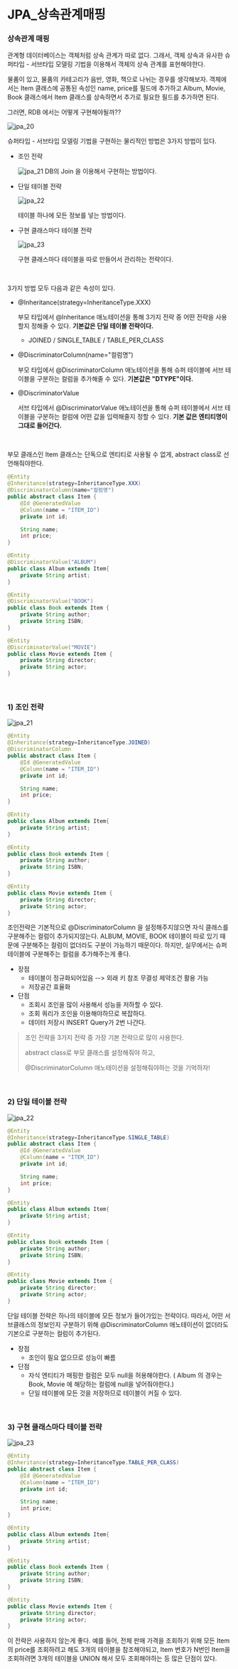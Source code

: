 # JPA_상속관계매핑

### 상속관계 매핑

 관계형 데이터베이스는 객체처럼 상속 관계가 따로 없다. 그래서, 객체 상속과 유사한 슈퍼타입 - 서브타입 모델링 기법을 이용해서 객체의 상속 관계를 표현해야한다.

 물품이 있고, 물품의 카테고리가 음반, 영화, 책으로 나뉘는 경우를 생각해보자. 객체에서는 Item 클래스에 공통된 속성인 name, price를 필드에 추가하고 Album, Movie, Book 클래스에서 Item 클래스를 상속하면서 추가로 필요한 필드를 추가하면 된다.

그러면, RDB 에서는 어떻게 구현해야될까??

![jpa_20](https://user-images.githubusercontent.com/59816811/116847356-57b24380-ac25-11eb-9799-fd1568a3b7ee.png)

슈퍼타입 - 서브타입 모델링 기법을 구현하는 물리적인 방법은 3가지 방법이 있다.

- 조인 전략

  ![jpa_21](https://user-images.githubusercontent.com/59816811/116847528-aeb81880-ac25-11eb-8711-f65604ae58d4.png)
  DB의 Join 을 이용해서 구현하는 방법이다.

- 단일 테이블 전략

  ![jpa_22](https://user-images.githubusercontent.com/59816811/116847525-ae1f8200-ac25-11eb-8f28-30c72999e61d.png)

  테이블 하나에 모든 정보를 넣는 방법이다.

- 구현 클래스마다 테이블 전략

  ![jpa_23](https://user-images.githubusercontent.com/59816811/116847523-ad86eb80-ac25-11eb-89d6-a103d977eaa5.png)

  구현 클래스마다 테이블을 따로 만들어서 관리하는 전략이다.

<br>

3가지 방법 모두 다음과 같은 속성이 있다.

- @Inheritance(strategy=InheritanceType.XXX)

  부모 타입에서 @Inheritance 애노테이션을 통해 3가지 전략 중 어떤 전략을 사용할지 정해줄 수 있다. **기본값은 단일 테이블 전략이다.**

  - JOINED / SINGLE_TABLE / TABLE_PER_CLASS

- @DiscriminatorColumn(name="컬럼명")

  부모 타입에서 @DiscriminatorColumn 애노테이션을 통해 슈퍼 테이블에 서브 테이블을 구분하는 컬럼을 추가해줄 수 있다. **기본값은 "DTYPE"이다.**

- @DiscriminatorValue

  서브 타입에서 @DiscriminatorValue 애노테이션을 통해 슈퍼 테이블에서 서브 테이블을 구분하는 컬럼에 어떤 값을 입력해줄지 정할 수 있다. **기본 값은 엔티티명이 그대로 들어간다.**

<br>

부모 클래스인 Item 클래스는 단독으로 엔티티로 사용될 수 없게, abstract class로 선언해줘야한다.

```java
@Entity
@Inheritance(strategy=InheritanceType.XXX)
@DiscriminatorColumn(name="컬럼명")
public abstract class Item {
    @Id @GeneratedValue
    @Column(name = "ITEM_ID")
    private int id;

    String name;
    int price;
}

@Entity
@DiscriminatorValue("ALBUM")
public class Album extends Item{
    private String artist;
}

@Entity
@DiscriminatorValue("BOOK")
public class Book extends Item {
    private String author;
    private String ISBN;
}

@Entity
@DiscriminatorValue("MOVIE")
public class Movie extends Item {
    private String director;
    private String actor;
}


```

<br>

### 1) 조인 전략

![jpa_21](https://user-images.githubusercontent.com/59816811/116847528-aeb81880-ac25-11eb-8711-f65604ae58d4.png)

```java
@Entity
@Inheritance(strategy=InheritanceType.JOINED)
@DiscriminatorColumn
public abstract class Item {
    @Id @GeneratedValue
    @Column(name = "ITEM_ID")
    private int id;

    String name;
    int price;
}

@Entity
public class Album extends Item{
    private String artist;
}

@Entity
public class Book extends Item {
    private String author;
    private String ISBN;
}

@Entity
public class Movie extends Item {
    private String director;
    private String actor;
}
```

조인전략은 기본적으로 @DiscriminatorColumn 을 설정해주지않으면 자식 클래스를 구분해주는 컬럼이 추가되지않는다. ALBUM, MOVIE, BOOK 테이블이 따로 있기 때문에 구분해주는 컬럼이 없더라도 구분이 가능하기 때문이다. 하지만, 실무에서는 슈퍼 테이블에 구분해주는 컬럼을 추가해주는게 좋다.

- 장점
  - 테이블이 정규화되어있음 --> 외래 키 참조 무결성 제약조건 활용 가능
  - 저장공간 효율화
- 단점
  - 조회시 조인을 많이 사용해서 성능을 저하할 수 있다.
  - 조회 쿼리가 조인을 이용해야하므로 복잡하다.
  - 데이터 저장시 INSERT Query가 2번 나간다.

> 조인 전략을 3가지 전략 중 가장 기본 전략으로 많이 사용한다.
>
> abstract class로 부모 클래스를 설정해줘야 하고,
>
> @DiscriminatorColumn 애노테이션을 설정해줘야하는 것을 기억하자!

<br>

### 2) 단일 테이블 전략

![jpa_22](https://user-images.githubusercontent.com/59816811/116847525-ae1f8200-ac25-11eb-8f28-30c72999e61d.png)

```java
@Entity
@Inheritance(strategy=InheritanceType.SINGLE_TABLE)
public abstract class Item {
    @Id @GeneratedValue
    @Column(name = "ITEM_ID")
    private int id;

    String name;
    int price;
}

@Entity
public class Album extends Item{
    private String artist;
}

@Entity
public class Book extends Item {
    private String author;
    private String ISBN;
}

@Entity
public class Movie extends Item {
    private String director;
    private String actor;
}
```

단일 테이블 전략은 하나의 테이블에 모든 정보가 들어가있는 전략이다. 따라서, 어떤 서브클래스의 정보인지 구분하기 위해 @DiscriminatorColumn 애노테이션이 없더라도 기본으로 구분하는 컬럼이 추가된다.

- 장점
  - 조인이 필요 없으므로 성능이 빠름
- 단점
  - 자식 엔티티가 매핑한 컬럼은 모두 null을 허용해야한다. ( Album 의 경우는 Book, Movie 에 해당하는 컬럼에 null을 넣어줘야한다.)
  - 단일 테이블에 모든 것을 저장하므로 테이블이 커질 수 있다.

<br>

### 3) 구현 클래스마다 테이블 전략

![jpa_23](https://user-images.githubusercontent.com/59816811/116847523-ad86eb80-ac25-11eb-89d6-a103d977eaa5.png)

```java
@Entity
@Inheritance(strategy=InheritanceType.TABLE_PER_CLASS)
public abstract class Item {
    @Id @GeneratedValue
    @Column(name = "ITEM_ID")
    private int id;

    String name;
    int price;
}

@Entity
public class Album extends Item{
    private String artist;
}

@Entity
public class Book extends Item {
    private String author;
    private String ISBN;
}

@Entity
public class Movie extends Item {
    private String director;
    private String actor;
}
```

 이 전략은 사용하지 않는게 좋다. 예를 들어, 전체 판매 가격을 조회하기 위해 모든 Item의 price를 조회하려고 해도 3개의 테이블을 참조해야되고, Item 번호가 N번인 Item을 조회하려면 3개의 테이블을 UNION 해서 모두 조회해야하는 등 많은 단점이 있다.

